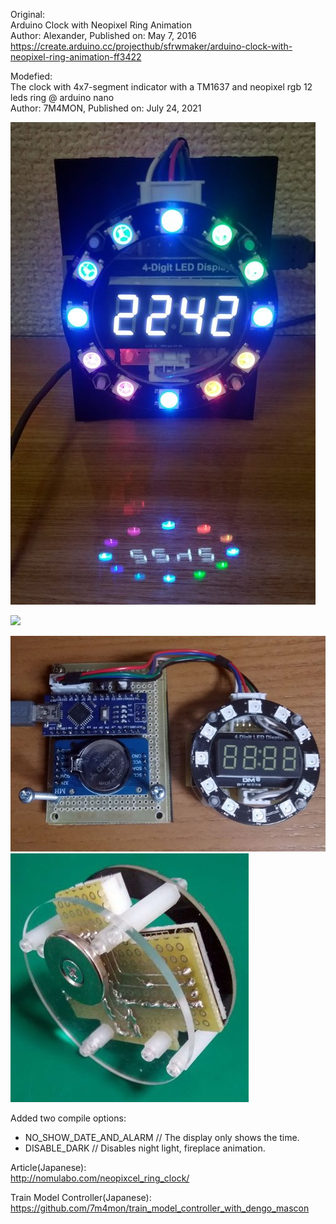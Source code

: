 Original:  
Arduino Clock with Neopixel Ring Animation  
Author: Alexander, Published on: May 7, 2016  
https://create.arduino.cc/projecthub/sfrwmaker/arduino-clock-with-neopixel-ring-animation-ff3422

Modefied:  
The clock with 4x7-segment indicator with a TM1637 and neopixel rgb 12 leds ring @ arduino nano  
Author: 7M4MON, Published on: July 24, 2021  

<img src="https://github.com/7m4mon/Neopixel_Ring_TMDSPL_Clock/blob/main/neopixel_clock_with_tm1637_2s.jpg" alt="neopixel_clock_with_tm1637_2s" title="">

[![](https://img.youtube.com/vi/_FtwbtUyLKw/0.jpg)](https://www.youtube.com/watch?v=_FtwbtUyLKw)

<img src="https://github.com/7m4mon/Neopixel_Ring_TMDSPL_Clock/blob/main/neopixel_clock_with_tm1637_1s.jpg" alt="neopixel_clock_with_tm1637_1s" title="">

<img src="https://github.com/7m4mon/Neopixel_Ring_TMDSPL_Clock/blob/main/neopixel_clock_with_tm1637_3s.jpg" alt="neopixel_clock_with_tm1637_3s" title="">

Added two compile options:
* NO_SHOW_DATE_AND_ALARM      // The display only shows the time.
* DISABLE_DARK                // Disables night light, fireplace animation.

Article(Japanese):  
http://nomulabo.com/neopixcel_ring_clock/

Train Model Controller(Japanese):  
https://github.com/7m4mon/train_model_controller_with_dengo_mascon
